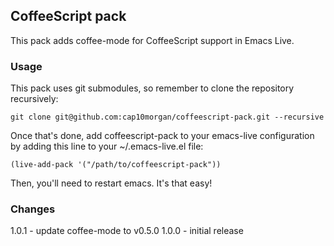 ## CoffeeScript pack

This pack adds coffee-mode for CoffeeScript support in Emacs Live.

### Usage

This pack uses git submodules, so remember to clone the repository
recursively:

    git clone git@github.com:cap10morgan/coffeescript-pack.git --recursive

Once that's done, add coffeescript-pack to your emacs-live configuration
by adding this line to your ~/.emacs-live.el file:

    (live-add-pack '("/path/to/coffeescript-pack"))

Then, you'll need to restart emacs. It's that easy!

### Changes

1.0.1 - update coffee-mode to v0.5.0
1.0.0 - initial release
